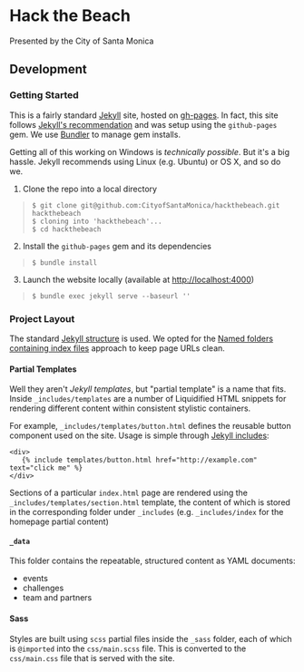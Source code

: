 # Hack the Beach

Presented by the City of Santa Monica

## Development

### Getting Started

This is a fairly standard [Jekyll](http://jekyllrb.com/) site, hosted on [gh-pages](https://pages.github.com/).
In fact, this site follows [Jekyll's recommendation](http://jekyllrb.com/docs/github-pages/) and was setup using the
`github-pages` gem. We use [Bundler](http://bundler.io/) to manage gem installs.

Getting all of this working on Windows is *technically possible*. But it's a big hassle. Jekyll recommends using
Linux (e.g. Ubuntu) or OS X, and so do we.

  1. Clone the repo into a local directory
  
  > `$ git clone git@github.com:CityofSantaMonica/hackthebeach.git hackthebeach`  
  > `$ cloning into 'hackthebeach'...`  
  > `$ cd hackthebeach`
  
  2. Install the `github-pages` gem and its dependencies
  
  > `$ bundle install`
  
  3. Launch the website locally (available at [http://localhost:4000](http://localhost:4000))
  
  > `$ bundle exec jekyll serve --baseurl ''`

### Project Layout

The standard [Jekyll structure](http://jekyllrb.com/docs/structure/) is used. We opted for the
[Named folders containing index files](http://jekyllrb.com/docs/pages/#named-folders-containing-index-html-files)
approach to keep page URLs clean.

#### Partial Templates

Well they aren't *Jekyll templates*, but "partial template" is a name that fits. Inside `_includes/templates` are a
number of Liquidified HTML snippets for rendering different content within consistent stylistic containers.

For example, `_includes/templates/button.html` defines the reusable button component used on the site. Usage is simple through
[Jekyll includes](http://jekyllrb.com/docs/templates/#includes):

    <div>
       {% include templates/button.html href="http://example.com" text="click me" %}
    </div>

Sections of a particular `index.html` page are rendered using the `_includes/templates/section.html` template, the content
of which is stored in the corresponding folder under `_includes` (e.g. `_includes/index` for the homepage partial content)

#### `_data`

This folder contains the repeatable, structured content as YAML documents:
  - events
  - challenges
  - team and partners
  
#### Sass

Styles are built using `scss` partial files inside the `_sass` folder, each of which is `@imported` into the
`css/main.scss` file. This is converted to the `css/main.css` file that is served with the site.